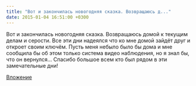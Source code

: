 ```yaml
---
title: "Вот и закончилась новогодняя сказка. Возвращаюсь д..."
date: 2015-01-04 16:51:00 +0300
---
```


Вот и закончилась новогодняя сказка. Возвращаюсь домой к текущим делам и серости. Все эти дни надеялся что ко мне домой зайдёт друг и откроет своим ключём. Пусть меня небыло было бы дома и мне сообщила бы об этом только система видео наблюдения, но я знал бы, что он вернулся...
Спасибо большое всем кто был рядом в эти замечательные дни!

[Вложение](/assets/vk_photos/1/8D0xm42fM8E.jpg)
